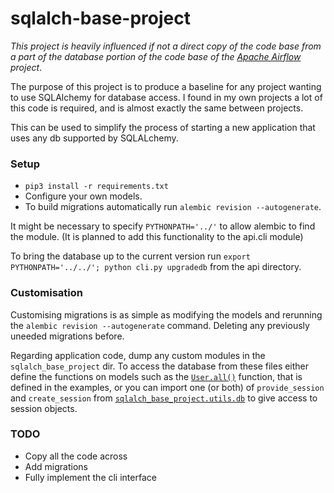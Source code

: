 # sqlalch-base-project

*This project is heavily influenced if not a direct copy of the code base from a part of the database portion of the code base of the [Apache Airflow](https://airflow.apache.org/) project*.

The purpose of this project is to produce a baseline for any project wanting to use SQLAlchemy for database access.
I found in my own projects a lot of this code is required, and is almost exactly the same between projects.

This can be used to simplify the process of starting a new application that uses any db supported by SQLALchemy.

### Setup
* `pip3 install -r requirements.txt`
* Configure your own models.
* To build migrations automatically run `alembic revision --autogenerate`.

It might be necessary to specify `PYTHONPATH='../'` to allow alembic to find the module.
(It is planned to add this functionality to the api.cli module)

To bring the database up to the current version run `export PYTHONPATH='../../'; python cli.py upgradedb` from the api directory.

### Customisation
Customising migrations is as simple as modifying the models and rerunning the `alembic revision --autogenerate` command.
Deleting any previously uneeded migrations before.

Regarding application code, dump any custom modules in the `sqlalch_base_project` dir.  To access the database from these files either define the functions on models such as the [`User.all()`](../65d0c23c540a69b66a6aece348d60adfdca576eb/sqlalch_base_project/models.py#L30) function, that is defined in the examples, or you can import one (or both) of `provide_session` and `create_session` from [`sqlalch_base_project.utils.db`](../master/sqlalch_base_project/utils/db.py) to give access to session objects.

### TODO
* Copy all the code across
* Add migrations
* Fully implement the cli interface
